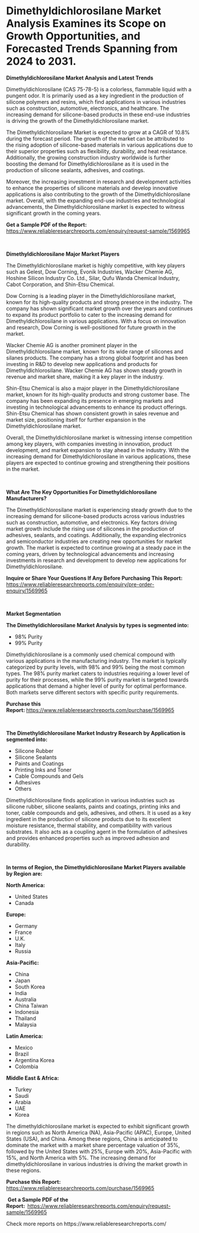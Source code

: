 <p><h1>Dimethyldichlorosilane Market Analysis Examines its Scope on Growth Opportunities, and Forecasted Trends Spanning from 2024 to 2031.</h1></p><p><strong>Dimethyldichlorosilane Market Analysis and Latest Trends</strong></p>
<p><p>Dimethyldichlorosilane (CAS 75-78-5) is a colorless, flammable liquid with a pungent odor. It is primarily used as a key ingredient in the production of silicone polymers and resins, which find applications in various industries such as construction, automotive, electronics, and healthcare. The increasing demand for silicone-based products in these end-use industries is driving the growth of the Dimethyldichlorosilane market.</p><p>The Dimethyldichlorosilane Market is expected to grow at a CAGR of 10.8% during the forecast period. The growth of the market can be attributed to the rising adoption of silicone-based materials in various applications due to their superior properties such as flexibility, durability, and heat resistance. Additionally, the growing construction industry worldwide is further boosting the demand for Dimethyldichlorosilane as it is used in the production of silicone sealants, adhesives, and coatings.</p><p>Moreover, the increasing investment in research and development activities to enhance the properties of silicone materials and develop innovative applications is also contributing to the growth of the Dimethyldichlorosilane market. Overall, with the expanding end-use industries and technological advancements, the Dimethyldichlorosilane market is expected to witness significant growth in the coming years.</p></p>
<p><strong>Get a Sample PDF of the Report:&nbsp;</strong> <a href="https://www.reliableresearchreports.com/enquiry/request-sample/1569965">https://www.reliableresearchreports.com/enquiry/request-sample/1569965</a></p>
<p>&nbsp;</p>
<p><strong>Dimethyldichlorosilane Major Market Players</strong></p>
<p><p>The Dimethyldichlorosilane market is highly competitive, with key players such as Gelest, Dow Corning, Evonik Industries, Wacker Chemie AG, Hoshine Silicon Industry Co. Ltd., Silar, Qufu Wanda Chemical Industry, Cabot Corporation, and Shin-Etsu Chemical.</p><p>Dow Corning is a leading player in the Dimethyldichlorosilane market, known for its high-quality products and strong presence in the industry. The company has shown significant market growth over the years and continues to expand its product portfolio to cater to the increasing demand for Dimethyldichlorosilane in various applications. With a focus on innovation and research, Dow Corning is well-positioned for future growth in the market.</p><p>Wacker Chemie AG is another prominent player in the Dimethyldichlorosilane market, known for its wide range of silicones and silanes products. The company has a strong global footprint and has been investing in R&D to develop new applications and products for Dimethyldichlorosilane. Wacker Chemie AG has shown steady growth in revenue and market share, making it a key player in the industry.</p><p>Shin-Etsu Chemical is also a major player in the Dimethyldichlorosilane market, known for its high-quality products and strong customer base. The company has been expanding its presence in emerging markets and investing in technological advancements to enhance its product offerings. Shin-Etsu Chemical has shown consistent growth in sales revenue and market size, positioning itself for further expansion in the Dimethyldichlorosilane market.</p><p>Overall, the Dimethyldichlorosilane market is witnessing intense competition among key players, with companies investing in innovation, product development, and market expansion to stay ahead in the industry. With the increasing demand for Dimethyldichlorosilane in various applications, these players are expected to continue growing and strengthening their positions in the market.</p></p>
<p>&nbsp;</p>
<p><strong>What Are The Key Opportunities For Dimethyldichlorosilane Manufacturers?</strong></p>
<p><p>The Dimethyldichlorosilane market is experiencing steady growth due to the increasing demand for silicone-based products across various industries such as construction, automotive, and electronics. Key factors driving market growth include the rising use of silicones in the production of adhesives, sealants, and coatings. Additionally, the expanding electronics and semiconductor industries are creating new opportunities for market growth. The market is expected to continue growing at a steady pace in the coming years, driven by technological advancements and increasing investments in research and development to develop new applications for Dimethyldichlorosilane.</p></p>
<p><strong>Inquire or Share Your Questions If Any Before Purchasing This Report:</strong> <a href="https://www.reliableresearchreports.com/enquiry/pre-order-enquiry/1569965">https://www.reliableresearchreports.com/enquiry/pre-order-enquiry/1569965</a></p>
<p>&nbsp;</p>
<p><strong>Market Segmentation</strong></p>
<p><strong>The Dimethyldichlorosilane Market Analysis by types is segmented into:</strong></p>
<p><ul><li>98% Purity</li><li>99% Purity</li></ul></p>
<p><p>Dimethyldichlorosilane is a commonly used chemical compound with various applications in the manufacturing industry. The market is typically categorized by purity levels, with 98% and 99% being the most common types. The 98% purity market caters to industries requiring a lower level of purity for their processes, while the 99% purity market is targeted towards applications that demand a higher level of purity for optimal performance. Both markets serve different sectors with specific purity requirements.</p></p>
<p><strong>Purchase this Report:&nbsp;</strong><a href="https://www.reliableresearchreports.com/purchase/1569965">https://www.reliableresearchreports.com/purchase/1569965</a></p>
<p>&nbsp;</p>
<p><strong>The Dimethyldichlorosilane Market Industry Research by Application is segmented into:</strong></p>
<p><ul><li>Silicone Rubber</li><li>Silicone Sealants</li><li>Paints and Coatings</li><li>Printing Inks and Toner</li><li>Cable Compounds and Gels</li><li>Adhesives</li><li>Others</li></ul></p>
<p><p>Dimethyldichlorosilane finds application in various industries such as silicone rubber, silicone sealants, paints and coatings, printing inks and toner, cable compounds and gels, adhesives, and others. It is used as a key ingredient in the production of silicone products due to its excellent moisture resistance, thermal stability, and compatibility with various substrates. It also acts as a coupling agent in the formulation of adhesives and provides enhanced properties such as improved adhesion and durability.</p></p>
<p>&nbsp;</p>
<p><strong>In terms of Region, the Dimethyldichlorosilane Market Players available by Region are:</strong></p>
<p>
    <p> <strong> North America: </strong>
        <ul>
            <li>United States</li>
            <li>Canada</li>
        </ul>
        </p> 
    <p> <strong> Europe: </strong>
        <ul>
            <li>Germany</li>
            <li>France</li>
            <li>U.K.</li>
            <li>Italy</li>
            <li>Russia</li>
        </ul>
        </p> 
    <p> <strong> Asia-Pacific: </strong>
        <ul>
            <li>China</li>
            <li>Japan</li>
            <li>South Korea</li>
            <li>India</li>
            <li>Australia</li>
            <li>China Taiwan</li>
            <li>Indonesia</li>
            <li>Thailand</li>
            <li>Malaysia</li>
        </ul>
        </p> 
    <p> <strong> Latin America: </strong>
        <ul>
            <li>Mexico</li>
            <li>Brazil</li>
            <li>Argentina Korea</li>
            <li>Colombia</li>
        </ul>
        </p> 
    <p> <strong> Middle East & Africa: </strong>
        <ul>
            <li>Turkey</li>
            <li>Saudi</li>
            <li>Arabia</li>
            <li>UAE</li>
            <li>Korea</li>
        </ul>
    </p>
    </p>
<p><p>The dimethyldichlorosilane market is expected to exhibit significant growth in regions such as North America (NA), Asia-Pacific (APAC), Europe, United States (USA), and China. Among these regions, China is anticipated to dominate the market with a market share percentage valuation of 35%, followed by the United States with 25%, Europe with 20%, Asia-Pacific with 15%, and North America with 5%. The increasing demand for dimethyldichlorosilane in various industries is driving the market growth in these regions.</p></p>
<p><strong>Purchase this Report: </strong><a href="https://www.reliableresearchreports.com/purchase/1569965">https://www.reliableresearchreports.com/purchase/1569965</a></p>
<p>&nbsp;<strong>Get a Sample PDF of the Report:&nbsp;&nbsp;</strong><a href="https://www.reliableresearchreports.com/enquiry/request-sample/1569965">https://www.reliableresearchreports.com/enquiry/request-sample/1569965</a></p>
<p><strong></strong></p>
<p>Check more reports on https://www.reliableresearchreports.com/</p>